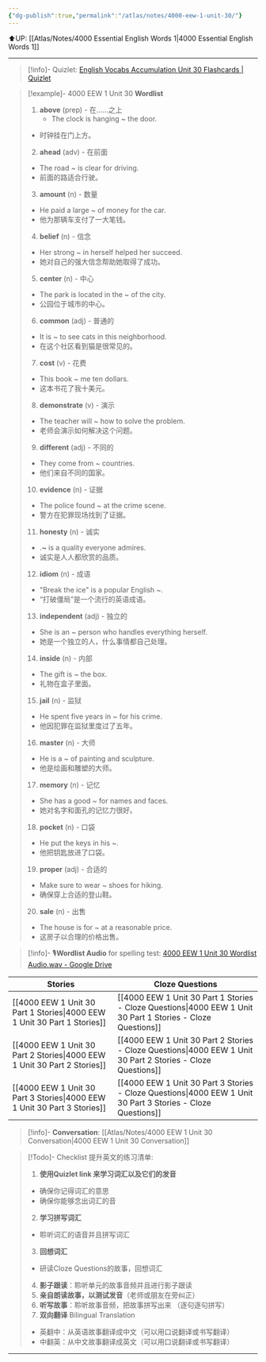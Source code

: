 ```yaml
---
{"dg-publish":true,"permalink":"/atlas/notes/4000-eew-1-unit-30/"}
---
```


⬆️UP: [[Atlas/Notes/4000 Essential English Words 1\|4000 Essential English Words 1]]

---
> [!info]- Quizlet: [English Vocabs Accumulation Unit 30 Flashcards | Quizlet](https://quizlet.com/my/973960992/english-vocabs-accumulation-unit-30-flash-cards/?i=1vbzw5&x=1jqt)

> [!example]- 4000 EEW 1 Unit 30 **Wordlist**
> 1. **above** (prep) - 在……之上  
> 	 - The clock is hanging ~ the door.  
> 	- 时钟挂在门上方。  
> 2. **ahead** (adv) - 在前面  
> 	- The road ~ is clear for driving.  
> 	- 前面的路适合行驶。  
> 3. **amount** (n) - 数量  
> 	- He paid a large ~ of money for the car.  
> 	- 他为那辆车支付了一大笔钱。  
> 4. **belief** (n) - 信念  
> 	- Her strong ~ in herself helped her succeed.  
> 	- 她对自己的强大信念帮助她取得了成功。  
> 5. **center** (n) - 中心  
> 	- The park is located in the ~ of the city.  
> 	- 公园位于城市的中心。  
> 6. **common** (adj) - 普通的  
> 	- It is ~ to see cats in this neighborhood.  
> 	- 在这个社区看到猫是很常见的。  
> 7. **cost** (v) - 花费  
> 	- This book ~ me ten dollars.  
> 	- 这本书花了我十美元。  
> 8. **demonstrate** (v) - 演示  
> 	- The teacher will ~ how to solve the problem.  
> 	- 老师会演示如何解决这个问题。  
> 9. **different** (adj) - 不同的  
> 	- They come from ~ countries.  
> 	- 他们来自不同的国家。  
> 10. **evidence** (n) - 证据  
> 	- The police found ~ at the crime scene.  
> 	- 警方在犯罪现场找到了证据。  
> 11. **honesty** (n) - 诚实  
> 	- .**~** is a quality everyone admires.  
> 	- 诚实是人人都欣赏的品质。  
> 12. **idiom** (n) - 成语  
> 	- "Break the ice" is a popular English ~.  
> 	- “打破僵局”是一个流行的英语成语。  
> 13. **independent** (adj) - 独立的  
> 	- She is an ~ person who handles everything herself.  
> 	- 她是一个独立的人，什么事情都自己处理。  
> 14. **inside** (n) - 内部  
> 	- The gift is ~ the box.  
> 	- 礼物在盒子里面。  
> 15. **jail** (n) - 监狱  
> 	- He spent five years in ~ for his crime.  
> 	- 他因犯罪在监狱里度过了五年。  
> 16. **master** (n) - 大师  
> 	- He is a ~ of painting and sculpture.  
> 	- 他是绘画和雕塑的大师。  
> 17. **memory** (n) - 记忆  
> 	- She has a good ~ for names and faces.  
> 	- 她对名字和面孔的记忆力很好。  
> 18. **pocket** (n) - 口袋  
> 	- He put the keys in his ~.  
> 	- 他把钥匙放进了口袋。  
> 19. **proper** (adj) - 合适的  
> 	- Make sure to wear ~ shoes for hiking.  
> 	- 确保穿上合适的登山鞋。  
> 20. **sale** (n) - 出售  
> 	- The house is for ~ at a reasonable price.  
> 	- 这房子以合理的价格出售。  

> [!info]- 🎙️**Wordlist Audio** for spelling test: [4000 EEW 1 Unit 30 Wordlist Audio.wav - Google Drive](https://drive.google.com/file/d/1ahh3Qc26-ih1AEjiUyKmFOYbbU548Pcn/view?usp=drive_link)

| Stories                               | Cloze Questions                                         |
| ------------------------------------- | ------------------------------------------------------- |
| [[4000 EEW 1 Unit 30 Part 1 Stories\|4000 EEW 1 Unit 30 Part 1 Stories]] | [[4000 EEW 1 Unit 30 Part 1 Stories - Cloze Questions\|4000 EEW 1 Unit 30 Part 1 Stories - Cloze Questions]] |
| [[4000 EEW 1 Unit 30 Part 2 Stories\|4000 EEW 1 Unit 30 Part 2 Stories]] | [[4000 EEW 1 Unit 30 Part 2 Stories - Cloze Questions\|4000 EEW 1 Unit 30 Part 2 Stories - Cloze Questions]] |
| [[4000 EEW 1 Unit 30 Part 3 Stories\|4000 EEW 1 Unit 30 Part 3 Stories]] | [[4000 EEW 1 Unit 30 Part 3 Stories - Cloze Questions\|4000 EEW 1 Unit 30 Part 3 Stories - Cloze Questions]] |


> [!info]- **Conversation**: [[Atlas/Notes/4000 EEW 1 Unit 30 Conversation\|4000 EEW 1 Unit 30 Conversation]]

> [!Todo]- Checklist 提升英文的练习清单:
> 1. **使用Quizlet link 来学习词汇以及它们的发音** 
>	- 确保你记得词汇的意思 
>	- 确保你能够念出词汇的音 
> 2. **学习拼写词汇** 
>	- 聆听词汇的语音并且拼写词汇 
> 3. **回想词汇**
>	- 研读Cloze Questions的故事，回想词汇 
> 4. **影子跟读**：聆听单元的故事音频并且进行影子跟读 
> 5. **亲自朗读故事，以测试发音**（老师或朋友在旁纠正）
> 6. **听写故事**：聆听故事音频，把故事拼写出来 （逐句逐句拼写）
> 7. **双向翻译** Bilingual Translation 
>	- 英翻中：从英语故事翻译成中文（可以用口说翻译或书写翻译）
>	- 中翻英：从中文故事翻译成英文（可以用口说翻译或书写翻译）

---
